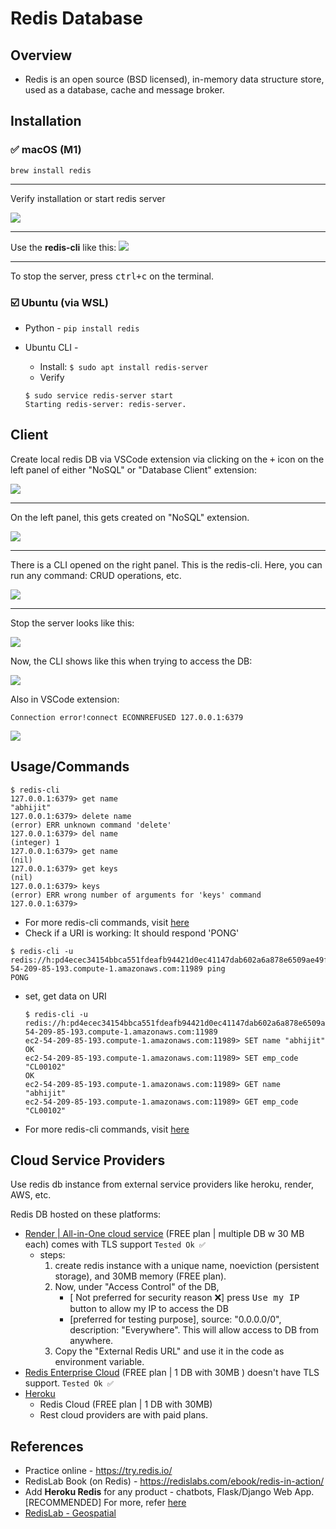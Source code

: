 # Redis Database

## Overview

- Redis is an open source (BSD licensed), in-memory data structure store, used as a database, cache and message broker.

## Installation

### ✅ macOS (M1)

```console
brew install redis
```

---

Verify installation or start redis server

![](../img/redis-mac-server-start.png)

---

Use the **redis-cli** like this:
![](../img/redis_cli.png)

---

To stop the server, press <kbd>ctrl+c</kbd> on the terminal.

### ☑️ Ubuntu (via WSL)

- Python - `pip install redis`
- Ubuntu CLI -

  - Install: `$ sudo apt install redis-server`
  - Verify

  ```console
  $ sudo service redis-server start
  Starting redis-server: redis-server.
  ```

## Client

Create local redis DB via VSCode extension via clicking on the <kbd>+</kbd> icon on the left panel of either "NoSQL" or "Database Client" extension:

![](../img/redis-vscode-ext-create-db-left-panel.png)

---

On the left panel, this gets created on "NoSQL" extension.

![](../img/redis-vscode-ext-left-panel.png)

---

There is a CLI opened on the right panel. This is the redis-cli. Here, you can run any command: CRUD operations, etc.

![](../img/redis-vscode-cli.png)

---

Stop the server looks like this:

![](../img/redis-cli-stop-server.png)

Now, the CLI shows like this when trying to access the DB:

![](../img/redis-cli-db-not-found.png)

Also in VSCode extension:

`Connection error!connect ECONNREFUSED 127.0.0.1:6379`

![](../img/redis-vscode-ext-db-not-found.png)

## Usage/Commands

```console
$ redis-cli
127.0.0.1:6379> get name
"abhijit"
127.0.0.1:6379> delete name
(error) ERR unknown command 'delete'
127.0.0.1:6379> del name
(integer) 1
127.0.0.1:6379> get name
(nil)
127.0.0.1:6379> get keys
(nil)
127.0.0.1:6379> keys
(error) ERR wrong number of arguments for 'keys' command
127.0.0.1:6379>
```

- For more redis-cli commands, visit [here](https://redis.io/docs/ui/cli/)
- Check if a URI is working: It should respond 'PONG'

```console
$ redis-cli -u redis://h:pd4ecec34154bbca551fdeafb94421d0ec41147dab602a6a878e6509ae49f638a@ec2-54-209-85-193.compute-1.amazonaws.com:11989 ping
PONG
```

- set, get data on URI

  ```console
  $ redis-cli -u redis://h:pd4ecec34154bbca551fdeafb94421d0ec41147dab602a6a878e6509ae49f638a@ec2-54-209-85-193.compute-1.amazonaws.com:11989
  ec2-54-209-85-193.compute-1.amazonaws.com:11989> SET name "abhijit"
  OK
  ec2-54-209-85-193.compute-1.amazonaws.com:11989> SET emp_code "CL00102"
  OK
  ec2-54-209-85-193.compute-1.amazonaws.com:11989> GET name
  "abhijit"
  ec2-54-209-85-193.compute-1.amazonaws.com:11989> GET emp_code
  "CL00102"
  ```

- For more redis-cli commands, visit [here](https://redis.io/topics/rediscli)

## Cloud Service Providers

Use redis db instance from external service providers like heroku, render, AWS, etc.

Redis DB hosted on these platforms:

- [Render | All-in-One cloud service](https://dashboard.render.com/) (FREE plan | multiple DB w 30 MB each) comes with TLS support `Tested Ok ✅`
  - steps:
    1. create redis instance with a unique name, noeviction (persistent storage), and 30MB memory (FREE plan).
    2. Now, under "Access Control" of the DB,
       - [ Not preferred for security reason ❌] press <kbd>Use my IP</kbd> button to allow my IP to access the DB
       - [preferred for testing purpose], source: "0.0.0.0/0", description: "Everywhere". This will allow access to DB from anywhere.
    3. Copy the "External Redis URL" and use it in the code as environment variable.
- [Redis Enterprise Cloud](https://app.redislabs.com/) (FREE plan | 1 DB with 30MB ) doesn't have TLS support. `Tested Ok ✅`
- [Heroku](https://dashboard.heroku.com/)
  - Redis Cloud (FREE plan | 1 DB with 30MB)
  - Rest cloud providers are with paid plans.

## References

- Practice online - <https://try.redis.io/>
- RedisLab Book (on Redis) - <https://redislabs.com/ebook/redis-in-action/>
- Add **Heroku Redis** for any product - chatbots, Flask/Django Web App. [RECOMMENDED] For more, refer [here](https://github.com/abhi3700/Telegram_Bot_tutorials/tree/master/server)
- [RedisLab - Geospatial](https://github.com/Altoros/redis-labs-use-cases/tree/master/geospatial)
